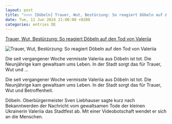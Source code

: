 ```yaml
---
layout: post
title: "🔥🔥🔥 [Döbeln] Trauer, Wut, Bestürzung: So reagiert Döbeln auf den Tod von Valeriia"
date: Tue, 11 Jun 2024 21:00:00 +0200
categories: entries DE
---
```

[Trauer, Wut, Bestürzung: So reagiert Döbeln auf den Tod von Valeriia](https://www.saechsische.de/doebeln/lokales/trauer-wut-bestuerzung-reaktionen-auf-den-tod-von-valeriia-6011503-plus.html)

![Trauer, Wut, Bestürzung: So reagiert Döbeln auf den Tod von Valeriia](https://image.saechsische.de/1200x675/m/6/m6x0vhjf4ayjnq4f0tqfamfgkb8kbl23.jpg)

Die seit vergangener Woche vermisste Valeriia aus Döbeln ist tot. Die Neunjährige kam gewaltsam ums Leben. In der Stadt sorgt das für Trauer, Wut und ...

Die seit vergangener Woche vermisste Valeriia aus Döbeln ist tot. Die Neunjährige kam gewaltsam ums Leben. In der Stadt sorgt das für Trauer, Wut und Betroffenheit.

Döbeln. Oberbürgermeister Sven Liebhauser sagte kurz nach Bekanntwerden der Nachricht vom gewaltsamen Tode der kleinen Ukrainerin Valeriia das Stadtfest ab. Mit einer Videobotschaft wendet er sich an die Menschen.

